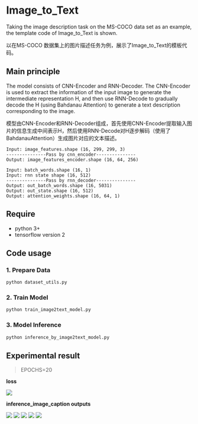# Image_to_Text

Taking the image description task on the MS-COCO data set as an example, the template code of Image_to_Text is shown.

以在MS-COCO 数据集上的图片描述任务为例，展示了Image_to_Text的模板代码。

## Main principle

The model consists of CNN-Encoder and RNN-Decoder. The CNN-Encoder is used to extract the information of the input image to generate the intermediate representation H, and then use RNN-Decode to gradually decode the H (using Bahdanau Attention) to generate a text description corresponding to the image.

模型由CNN-Encoder和RNN-Decoder组成，首先使用CNN-Encoder提取输入图片的信息生成中间表示H，然后使用RNN-Decode对H逐步解码（使用了BahdanauAttention）生成图片对应的文本描述。

```
Input: image_features.shape (16, 299, 299, 3)
---------------Pass by cnn_encoder---------------
Output: image_features_encoder.shape (16, 64, 256)

Input: batch_words.shape (16, 1)
Input: rnn state shape (16, 512)
---------------Pass by rnn_decoder---------------
Output: out_batch_words.shape (16, 5031)
Output: out_state.shape (16, 512)
Output: attention_weights.shape (16, 64, 1)
```

## Require

+ python 3+
+ tensorflow version 2

## Code usage

### 1. Prepare Data

```python
python dataset_utils.py
```

### 2. Train Model

```python
python train_image2text_model.py
```

### 3. Model Inference

```python
python inference_by_image2text_model.py
```

## Experimental result

> EPOCHS=20

**loss**

![](loss.png)

**inference_image_caption outputs**

![](output_inference_image/0.png)
![](output_inference_image/1.png)
![](output_inference_image/2.png)
![](output_inference_image/3.png)
![](output_inference_image/4.png)


